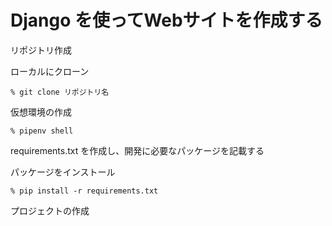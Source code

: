 # Django を使ってWebサイトを作成する

リポジトリ作成

ローカルにクローン
```
% git clone リポジトリ名
```

仮想環境の作成
```
% pipenv shell
```

requirements.txt を作成し、開発に必要なパッケージを記載する

パッケージをインストール
```
% pip install -r requirements.txt
```

プロジェクトの作成
